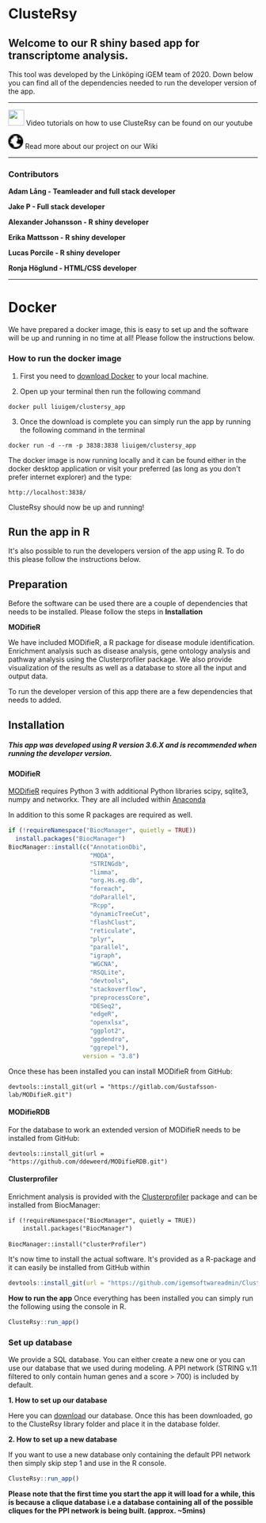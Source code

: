 # ClusteRsy


## Welcome to our R shiny based app for transcriptome analysis.
This tool was developed by the Linköping iGEM team of 2020. Down below you can find all of the dependencies needed to run the developer version of the app.

---
[<img height="32" width="32" src="https://cdn.jsdelivr.net/npm/simple-icons@v3/icons/youtube.svg" />](https://www.youtube.com/channel/UCLzs3_Txac7oKbWv5Xl6v-w/featured)  Video tutorials on how to use ClusteRsy can be found on our youtube

[<img height="30" width="30" src="https://raw.githubusercontent.com/iconic/open-iconic/master/svg/globe.svg"/>](https://2020.igem.org/Team:Linkoping) Read more about our project on our Wiki

---

### __Contributors__

__Adam Lång - Teamleader and full stack developer__

__Jake P - Full stack developer__

__Alexander Johansson - R shiny developer__

__Erika Mattsson - R shiny developer__

__Lucas Porcile - R shiny developer__

__Ronja Höglund - HTML/CSS developer__

---

# __Docker__
We have prepared a docker image, this is easy to set up and the software will be up and running in no time at all! Please follow the instructions below. 

### __How to run the docker image__

1.  First you need to [download Docker](https://www.docker.com/get-started) to your local machine. 

2. Open up your terminal then run the following command 

```
docker pull liuigem/clustersy_app
```

3. Once the download is complete you can simply run the app by running the following command in the terminal

```
docker run -d --rm -p 3838:3838 liuigem/clustersy_app
```

The docker image is now running locally and it can be found either in the docker desktop application or visit your preferred (as long as you don't prefer internet explorer) and the type: 

```
http://localhost:3838/
``` 
ClusteRsy should now be up and running! 

## __Run the app in R__
It's also possible to run the developers version of the app using R. To do this please follow the instructions below.

## __Preparation__
Before the software can be used there are a couple of dependencies that needs to be installed. Please follow the steps in __Installation__ 

__MODifieR__

We have included MODifieR, a R package for disease module identification. Enrichment analysis such as disease analysis, gene ontology analysis and pathway analysis using the Clusterprofiler package. We also provide visualization of the results as well as a database to store all the input and output data.


To run the developer version of this app there are a few dependencies that needs to added.


## __Installation__


##### This app was developed using R version 3.6.X and is recommended when running the developer version.

#### MODifieR

[MODifieR](https://gitlab.com/Gustafsson-lab/MODifieR) requires Python 3 with additional Python libraries scipy, sqlite3, numpy and networkx. They are all included within [Anaconda](https://docs.anaconda.com/anaconda/install/)

In addition to this some R packages are required as well.
```R
if (!requireNamespace("BiocManager", quietly = TRUE))
  install.packages("BiocManager")
BiocManager::install(c("AnnotationDbi",
                       "MODA",
                       "STRINGdb",
                       "limma",
                       "org.Hs.eg.db",
                       "foreach",
                       "doParallel",
                       "Rcpp",
                       "dynamicTreeCut",
                       "flashClust",
                       "reticulate",
                       "plyr",
                       "parallel",
                       "igraph",
                       "WGCNA",
                       "RSQLite",
                       "devtools",
                       "stackoverflow",
                       "preprocessCore",
                       "DESeq2",
                       "edgeR",
                       "openxlsx",
                       "ggplot2",
                       "ggdendro",
                       "ggrepel"),
                     version = "3.8")
```

Once these has been installed you can install MODifieR from GitHub:

```
devtools::install_git(url = "https://gitlab.com/Gustafsson-lab/MODifieR.git")
```

#### MODifieRDB
For the database to work an extended version of MODifieR needs to be installed from GitHub:

```
devtools::install_git(url = "https://github.com/ddeweerd/MODifieRDB.git")
```
#### Clusterprofiler
Enrichment analysis is provided with the [Clusterprofiler](https://bioconductor.org/packages/release/bioc/vignettes/clusterProfiler/inst/doc/clusterProfiler.html) package and can be installed from BiocManager:

```
if (!requireNamespace("BiocManager", quietly = TRUE))
    install.packages("BiocManager")

BiocManager::install("clusterProfiler")
```

It's now time to install the actual software. It's provided as a R-package and it can easily be installed from GitHub within

```R
devtools::install_git(url = "https://github.com/igemsoftwareadmin/ClusteRsy-Linkoping.git")
```

__How to run the app__
Once everything has been installed you can simply run the following using the console in R. 

```R
ClusteRsy::run_app()
```

### __Set up database__
We provide a SQL database. You can either create a new one or you can use our database that we used during modeling. A PPI network (STRING v.11 filtered to only contain human genes and a score > 700) is included by default.  

__1. How to set up our database__ 

Here you can [download](https://www.dropbox.com/s/z731ksu1mryfbt6/igem.db?dl=0) our database. Once this has been downloaded, go to the ClusteRsy library folder and place it in the database folder. 

__2. How to set up a new database__

If you want to use a new database only containing the default PPI network then simply skip step 1 and use in the R console.
```R
ClusteRsy::run_app()
``` 

__Please note that the first time you start the app it will load for a while, this is because a clique database i.e a database containing all of the possible cliques for the PPI network is being built. (approx. ~5mins)__
